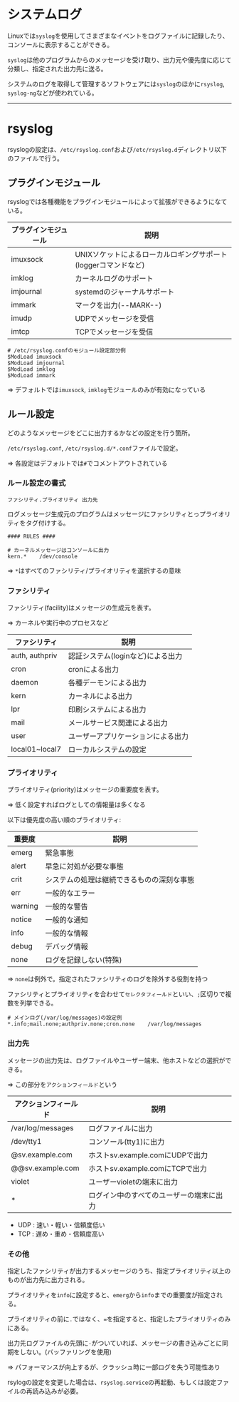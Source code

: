 # システムログ

Linuxでは`syslog`を使用してさまざまなイベントをログファイルに記録したり、コンソールに表示することができる。

`syslog`は他のプログラムからのメッセージを受け取り、出力元や優先度に応じて分類し、指定された出力先に送る。

システムのログを取得して管理するソフトウェアには`syslog`のほかに`rsyslog`, `syslog-ng`などが使われている。

---

# rsyslog

rsyslogの設定は、`/etc/rsyslog.conf`および`/etc/rsyslog.d`ディレクトリ以下のファイルで行う。

## プラグインモジュール

rsyslogでは各種機能をプラグインモジュールによって拡張ができるようになている。

| プラグインモジュール | 説明                                                           |
|----------------------|----------------------------------------------------------------|
| imuxsock             | UNIXソケットによるローカルロギングサポート(loggerコマンドなど) |
| imklog               | カーネルログのサポート                                         |
| imjournal            | systemdのジャーナルサポート                                    |
| immark               | マークを出力(--MARK--)                                         |
| imudp                | UDPでメッセージを受信                                          |
| imtcp                | TCPでメッセージを受信                                          |

```
# /etc/rsyslog.confのモジュール設定部分例
$ModLoad imuxsock
$ModLoad imjournal
$ModLoad imklog
$ModLoad immark
```

=> デフォルトでは`imuxsock`, `imklog`モジュールのみが有効になっている

## ルール設定

どのようなメッセージをどこに出力するかなどの設定を行う箇所。

`/etc/rsyslog.conf`, `/etc/rsyslog.d/*.conf`ファイルで設定。

=> 各設定はデフォルトでは`#`でコメントアウトされている

### ルール設定の書式

```
ファシリティ.プライオリティ 出力先
```

ログメッセージ生成元のプログラムはメッセージにファシリティとっプライオリティをタグ付けする。

```
#### RULES ####

# カーネルメッセージはコンソールに出力
kern.*    /dev/console
```

=> `*`はすべてのファシリティ/プライオリティを選択するの意味


### ファシリティ

ファシリティ(facility)はメッセージの生成元を表す。

=> カーネルや実行中のプロセスなど

| ファシリティ   | 説明                               |
|----------------|------------------------------------|
| auth, authpriv | 認証システム(loginなど)による出力  |
| cron           | cronによる出力                     |
| daemon         | 各種デーモンによる出力             |
| kern           | カーネルによる出力                 |
| lpr            | 印刷システムによる出力             |
| mail           | メールサービス関連による出力       |
| user           | ユーザーアプリケーションによる出力 |
| local01~local7 | ローカルシステムの設定             |

### プライオリティ

プライオリティ(priority)はメッセージの重要度を表す。

=> 低く設定すればログとしての情報量は多くなる

以下は優先度の高い順のプライオリティ:

| 重要度  | 説明                                       |
|---------|--------------------------------------------|
| emerg   | 緊急事態                                   |
| alert   | 早急に対処が必要な事態                     |
| crit    | システムの処理は継続できるものの深刻な事態 |
| err     | 一般的なエラー                             |
| warning | 一般的な警告                               |
| notice  | 一般的な通知                               |
| info    | 一般的な情報                               |
| debug   | デバッグ情報                               |
| none    | ログを記録しない(特殊)                     |

=> `none`は例外で。指定されたファシリティのログを除外する役割を持つ

ファシリティとプライオリティを合わせて`セレクタフィールド`といい、`;`区切りで複数を列挙できる。

```
# メインログ(/var/log/messages)の設定例
*.info;mail.none;authpriv.none;cron.none    /var/log/messages
```

### 出力先

メッセージの出力先は、ログファイルやユーザー端末、他ホストなどの選択ができる。

=> この部分を`アクションフィールド`という

| アクションフィールド | 説明                                     |
|----------------------|------------------------------------------|
| /var/log/messages    | ログファイルに出力                       |
| /dev/tty1            | コンソール(tty1)に出力                   |
| @sv.example.com      | ホストsv.example.comにUDPで出力          |
| @@sv.example.com     | ホストsv.example.comにTCPで出力          |
| violet               | ユーザーvioletの端末に出力               |
| *                    | ログイン中のすべてのユーザーの端末に出力 |

- UDP : 速い・軽い・信頼度低い
- TCP : 遅め・重め・信頼度高い

### その他

指定したファシリティが出力するメッセージのうち、指定プライオリティ以上のものが出力先に出力される。

プライオリティを`info`に設定すると、`emerg`から`info`までの重要度が指定される。

プライオリティの前に`.`ではなく、`=`を指定すると、指定したプライオリティのみにある。

出力先ログファイルの先頭に`-`がついていれば、メッセージの書き込みごとに同期をしない。(バッファリングを使用)

=> パフォーマンスが向上するが、クラッシュ時に一部ログを失う可能性あり

rsylogの設定を変更した場合は、`rsyslog.service`の再起動、もしくは設定ファイルの再読み込みが必要。

